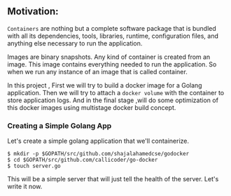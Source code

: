 ## Motivation:

`Containers` are nothing but a complete software package that is bundled with all its dependencies, tools, libraries, runtime, configuration files, and anything else necessary to run the application.

Images are binary snapshots. Any kind of container is created from an image. This image contains everything needed to run the application. So when we run any instance of an image that is called container.

In this project , First we will try to build a docker image for a Golang application. Then we will try to attach a `docker volume`  with the container to store application logs. And in the final stage ,will do some optimization of this docker images using multistage docker build concept.

### Creating a Simple Golang App

Let's create a simple golang application that we'll containerize.

    $ mkdir -p $GOPATH/src/github.com/shajalahamedcse/godocker
    $ cd $GOPATH/src/github.com/callicoder/go-docker
    $ touch server.go

This will be a simple server that will just tell the health of the server. Let's write it now.
